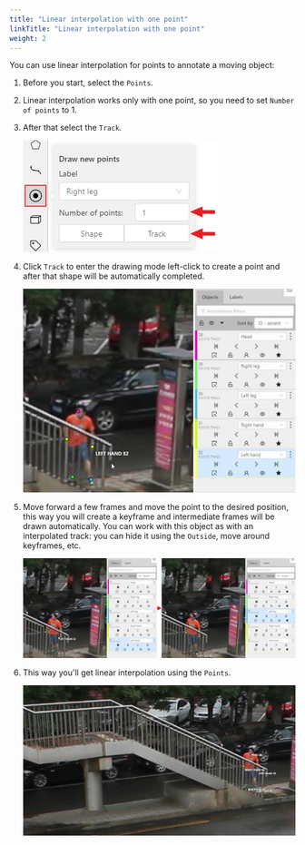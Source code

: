 ```yaml
---
title: "Linear interpolation with one point"
linkTitle: "Linear interpolation with one point"
weight: 2
---
```


You can use linear interpolation for points to annotate a moving object:

1. Before you start, select the `Points`.
1. Linear interpolation works only with one point, so you need to set `Number of points` to 1.
1. After that select the `Track`.

   ![Linear interpolation with one point](/images/image122.jpg)

1. Click `Track` to enter the drawing mode left-click to create a point
   and after that shape will be automatically completed.

   ![Creating point](/images/image163_detrac.jpg)

1. Move forward a few frames and move the point to the desired position,
   this way you will create a keyframe and intermediate frames will be drawn automatically.
   You can work with this object as with an interpolated track: you can hide it using the `Outside`,
   move around keyframes, etc.

   ![Creating keyframes](/images/image165_detrac.jpg)

1. This way you'll get linear interpolation using the `Points`.

   ![Linear interpolation example](/images/gif013_detrac.gif)
